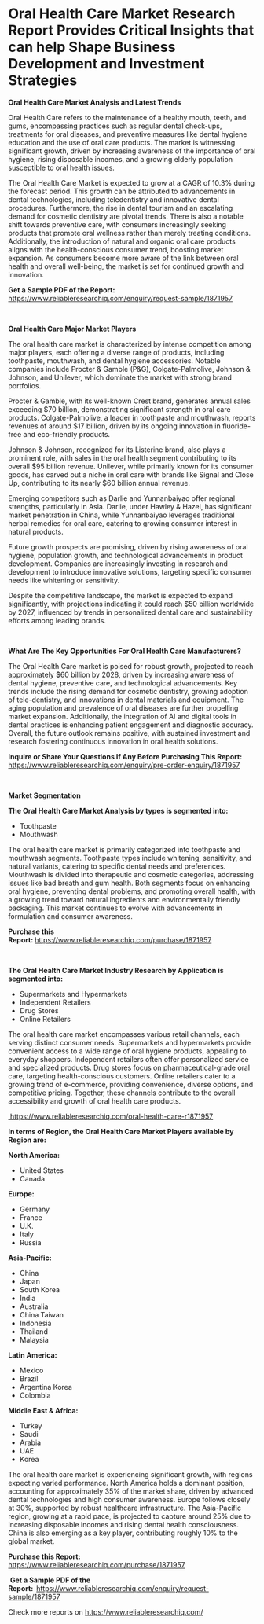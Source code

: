 <p><h1>Oral Health Care Market Research Report Provides Critical Insights that can help Shape Business Development and Investment Strategies</h1></p><p><strong>Oral Health Care Market Analysis and Latest Trends</strong></p>
<p><p>Oral Health Care refers to the maintenance of a healthy mouth, teeth, and gums, encompassing practices such as regular dental check-ups, treatments for oral diseases, and preventive measures like dental hygiene education and the use of oral care products. The market is witnessing significant growth, driven by increasing awareness of the importance of oral hygiene, rising disposable incomes, and a growing elderly population susceptible to oral health issues.</p><p>The Oral Health Care Market is expected to grow at a CAGR of 10.3% during the forecast period. This growth can be attributed to advancements in dental technologies, including teledentistry and innovative dental procedures. Furthermore, the rise in dental tourism and an escalating demand for cosmetic dentistry are pivotal trends. There is also a notable shift towards preventive care, with consumers increasingly seeking products that promote oral wellness rather than merely treating conditions. Additionally, the introduction of natural and organic oral care products aligns with the health-conscious consumer trend, boosting market expansion. As consumers become more aware of the link between oral health and overall well-being, the market is set for continued growth and innovation.</p></p>
<p><strong>Get a Sample PDF of the Report:&nbsp;</strong> <a href="https://www.reliableresearchiq.com/enquiry/request-sample/1871957?utm_campaign=1906&utm_medium=2&utm_source=Github&utm_content=ia&utm_term=05022025&utm_id=oral-health-care">https://www.reliableresearchiq.com/enquiry/request-sample/1871957</a></p>
<p>&nbsp;</p>
<p><strong>Oral Health Care Major Market Players</strong></p>
<p><p>The oral health care market is characterized by intense competition among major players, each offering a diverse range of products, including toothpaste, mouthwash, and dental hygiene accessories. Notable companies include Procter & Gamble (P&G), Colgate-Palmolive, Johnson & Johnson, and Unilever, which dominate the market with strong brand portfolios. </p><p>Procter & Gamble, with its well-known Crest brand, generates annual sales exceeding $70 billion, demonstrating significant strength in oral care products. Colgate-Palmolive, a leader in toothpaste and mouthwash, reports revenues of around $17 billion, driven by its ongoing innovation in fluoride-free and eco-friendly products. </p><p>Johnson & Johnson, recognized for its Listerine brand, also plays a prominent role, with sales in the oral health segment contributing to its overall $95 billion revenue. Unilever, while primarily known for its consumer goods, has carved out a niche in oral care with brands like Signal and Close Up, contributing to its nearly $60 billion annual revenue.</p><p>Emerging competitors such as Darlie and Yunnanbaiyao offer regional strengths, particularly in Asia. Darlie, under Hawley & Hazel, has significant market penetration in China, while Yunnanbaiyao leverages traditional herbal remedies for oral care, catering to growing consumer interest in natural products.</p><p>Future growth prospects are promising, driven by rising awareness of oral hygiene, population growth, and technological advancements in product development. Companies are increasingly investing in research and development to introduce innovative solutions, targeting specific consumer needs like whitening or sensitivity.</p><p>Despite the competitive landscape, the market is expected to expand significantly, with projections indicating it could reach $50 billion worldwide by 2027, influenced by trends in personalized dental care and sustainability efforts among leading brands.</p></p>
<p>&nbsp;</p>
<p><strong>What Are The Key Opportunities For Oral Health Care Manufacturers?</strong></p>
<p><p>The Oral Health Care market is poised for robust growth, projected to reach approximately $60 billion by 2028, driven by increasing awareness of dental hygiene, preventive care, and technological advancements. Key trends include the rising demand for cosmetic dentistry, growing adoption of tele-dentistry, and innovations in dental materials and equipment. The aging population and prevalence of oral diseases are further propelling market expansion. Additionally, the integration of AI and digital tools in dental practices is enhancing patient engagement and diagnostic accuracy. Overall, the future outlook remains positive, with sustained investment and research fostering continuous innovation in oral health solutions.</p></p>
<p><strong>Inquire or Share Your Questions If Any Before Purchasing This Report:</strong> <a href="https://www.reliableresearchiq.com/enquiry/pre-order-enquiry/1871957?utm_campaign=1906&utm_medium=2&utm_source=Github&utm_content=ia&utm_term=05022025&utm_id=oral-health-care">https://www.reliableresearchiq.com/enquiry/pre-order-enquiry/1871957</a></p>
<p>&nbsp;</p>
<p><strong>Market Segmentation</strong></p>
<p><strong>The Oral Health Care Market Analysis by types is segmented into:</strong></p>
<p><ul><li>Toothpaste</li><li>Mouthwash</li></ul></p>
<p><p>The oral health care market is primarily categorized into toothpaste and mouthwash segments. Toothpaste types include whitening, sensitivity, and natural variants, catering to specific dental needs and preferences. Mouthwash is divided into therapeutic and cosmetic categories, addressing issues like bad breath and gum health. Both segments focus on enhancing oral hygiene, preventing dental problems, and promoting overall health, with a growing trend toward natural ingredients and environmentally friendly packaging. This market continues to evolve with advancements in formulation and consumer awareness.</p></p>
<p><strong>Purchase this Report:&nbsp;</strong><a href="https://www.reliableresearchiq.com/purchase/1871957?utm_campaign=1906&utm_medium=2&utm_source=Github&utm_content=ia&utm_term=05022025&utm_id=oral-health-care">https://www.reliableresearchiq.com/purchase/1871957</a></p>
<p>&nbsp;</p>
<p><strong>The Oral Health Care Market Industry Research by Application is segmented into:</strong></p>
<p><ul><li>Supermarkets and Hypermarkets</li><li>Independent Retailers</li><li>Drug Stores</li><li>Online Retailers</li></ul></p>
<p><p>The oral health care market encompasses various retail channels, each serving distinct consumer needs. Supermarkets and hypermarkets provide convenient access to a wide range of oral hygiene products, appealing to everyday shoppers. Independent retailers often offer personalized service and specialized products. Drug stores focus on pharmaceutical-grade oral care, targeting health-conscious customers. Online retailers cater to a growing trend of e-commerce, providing convenience, diverse options, and competitive pricing. Together, these channels contribute to the overall accessibility and growth of oral health care products.</p></p>
<p><a href="https://www.reliableresearchiq.com/oral-health-care-r1871957?utm_campaign=1906&utm_medium=2&utm_source=Github&utm_content=ia&utm_term=05022025&utm_id=oral-health-care">&nbsp;https://www.reliableresearchiq.com/oral-health-care-r1871957</a></p>
<p><strong>In terms of Region, the Oral Health Care Market Players available by Region are:</strong></p>
<p>
    <p> <strong> North America: </strong>
        <ul>
            <li>United States</li>
            <li>Canada</li>
        </ul>
        </p> 
    <p> <strong> Europe: </strong>
        <ul>
            <li>Germany</li>
            <li>France</li>
            <li>U.K.</li>
            <li>Italy</li>
            <li>Russia</li>
        </ul>
        </p> 
    <p> <strong> Asia-Pacific: </strong>
        <ul>
            <li>China</li>
            <li>Japan</li>
            <li>South Korea</li>
            <li>India</li>
            <li>Australia</li>
            <li>China Taiwan</li>
            <li>Indonesia</li>
            <li>Thailand</li>
            <li>Malaysia</li>
        </ul>
        </p> 
    <p> <strong> Latin America: </strong>
        <ul>
            <li>Mexico</li>
            <li>Brazil</li>
            <li>Argentina Korea</li>
            <li>Colombia</li>
        </ul>
        </p> 
    <p> <strong> Middle East & Africa: </strong>
        <ul>
            <li>Turkey</li>
            <li>Saudi</li>
            <li>Arabia</li>
            <li>UAE</li>
            <li>Korea</li>
        </ul>
    </p>
    </p>
<p><p>The oral health care market is experiencing significant growth, with regions expecting varied performance. North America holds a dominant position, accounting for approximately 35% of the market share, driven by advanced dental technologies and high consumer awareness. Europe follows closely at 30%, supported by robust healthcare infrastructure. The Asia-Pacific region, growing at a rapid pace, is projected to capture around 25% due to increasing disposable incomes and rising dental health consciousness. China is also emerging as a key player, contributing roughly 10% to the global market.</p></p>
<p><strong>Purchase this Report: </strong><a href="https://www.reliableresearchiq.com/purchase/1871957?utm_campaign=1906&utm_medium=2&utm_source=Github&utm_content=ia&utm_term=05022025&utm_id=oral-health-care">https://www.reliableresearchiq.com/purchase/1871957</a></p>
<p>&nbsp;<strong>Get a Sample PDF of the Report:&nbsp;&nbsp;</strong><a href="https://www.reliableresearchiq.com/enquiry/request-sample/1871957?utm_campaign=1906&utm_medium=2&utm_source=Github&utm_content=ia&utm_term=05022025&utm_id=oral-health-care">https://www.reliableresearchiq.com/enquiry/request-sample/1871957</a></p>
<p><strong></strong></p>
<p>Check more reports on <a href="https://www.reliableresearchiq.com/?utm_campaign=1906&utm_medium=2&utm_source=Github&utm_content=ia&utm_term=05022025&utm_id=oral-health-care">https://www.reliableresearchiq.com/</a></p>